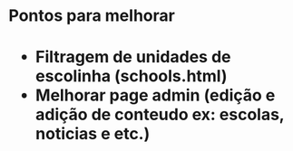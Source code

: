 <h1>Pontos para melhorar<h1>

* Filtragem de unidades de escolinha (schools.html)
* Melhorar page admin (edição e adição de conteudo ex: escolas, noticias e etc.)
